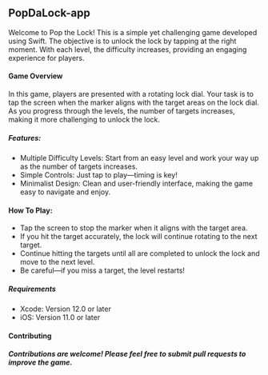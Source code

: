 ## PopDaLock-app

Welcome to Pop the Lock! This is a simple yet challenging game developed using Swift. The objective is to unlock the lock by tapping at the right moment. With each level, the difficulty increases, providing an engaging experience for players.

#### Game Overview

In this game, players are presented with a rotating lock dial. Your task is to tap the screen when the marker aligns with the target areas on the lock dial. As you progress through the levels, the number of targets increases, making it more challenging to unlock the lock.

##### Features:

- Multiple Difficulty Levels: Start from an easy level and work your way up as the number of targets increases.
- Simple Controls: Just tap to play—timing is key!
- Minimalist Design: Clean and user-friendly interface, making the game easy to navigate and enjoy.

#### How To Play:

- Tap the screen to stop the marker when it aligns with the target area.
- If you hit the target accurately, the lock will continue rotating to the next target.
- Continue hitting the targets until all are completed to unlock the lock and move to the next level.
- Be careful—if you miss a target, the level restarts!



##### Requirements

- Xcode: Version 12.0 or later
- iOS: Version 11.0 or later












#### Contributing

##### Contributions are welcome! Please feel free to submit pull requests to improve the game.
